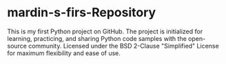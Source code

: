 # mardin-s-firs-Repository
This is my first Python project on GitHub.   The project is initialized for learning, practicing, and sharing Python code samples with the open-source community.   Licensed under the BSD 2-Clause "Simplified" License for maximum flexibility and ease of use.
